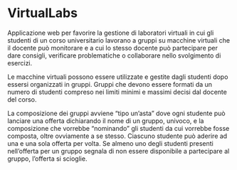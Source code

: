 # VirtualLabs
Applicazione web per favorire la gestione di laboratori virtuali in cui gli studenti di un corso universitario lavorano a gruppi su macchine virtuali che il docente può monitorare e a cui lo stesso docente può partecipare per dare consigli, verificare problematiche o collaborare nello svolgimento di esercizi. 

Le macchine virtuali possono essere utilizzate e gestite dagli studenti dopo essersi organizzati in gruppi. Gruppi che devono essere formati da un numero di studenti compreso nei limiti minimi e massimi decisi dal docente del corso.

La composizione dei gruppi avviene “tipo un’asta” dove ogni studente può lanciare una offerta dichiarando il nome di un gruppo, univoco, e la composizione che vorrebbe “nominando” gli studenti da cui vorrebbe fosse composta, oltre ovviamente a se stesso. Ciascuno studente può aderire ad una e una sola offerta per volta. Se almeno uno degli studenti presenti nell’offerta per un gruppo segnala di non essere disponibile a partecipare al gruppo, l’offerta si scioglie. 
